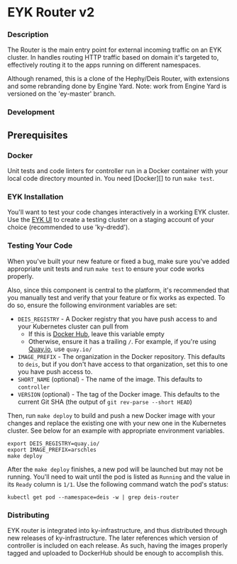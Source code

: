 # EYK Router v2

### Description

The Router is the main entry point for external incoming traffic on an EYK cluster.  In handles routing HTTP traffic based on domain it's targeted to, effectively routing it to the apps running on different namespaces.

Although renamed, this is a clone of the Hephy/Deis Router, with extensions and some rebranding done by Engine Yard.
Note: work from Engine Yard is versioned on the 'ey-master' branch.

### Development

## Prerequisites

### Docker

Unit tests and code linters for controller run in a Docker container with your local code directory
mounted in. You need [Docker][] to run `make test`.

### EYK Installation

You'll want to test your code changes interactively in a working EYK cluster. Use the [EYK UI](https://eyk.ey.io) to create a testing cluster on a staging account of your choice (recommended to use 'ky-dredd').

### Testing Your Code

When you've built your new feature or fixed a bug, make sure you've added appropriate unit tests and run `make test` to ensure your code works properly.

Also, since this component is central to the platform, it's recommended that you manually test and verify that your feature or fix works as expected. To do so, ensure the following environment variables are set:

* `DEIS_REGISTRY` - A Docker registry that you have push access to and your Kubernetes cluster can pull from
  * If this is [Docker Hub](https://hub.docker.com/), leave this variable empty
  * Otherwise, ensure it has a trailing `/`. For example, if you're using [Quay.io](https://quay.io), use `quay.io/`
* `IMAGE_PREFIX` - The organization in the Docker repository. This defaults to `deis`, but if you don't have access to that organization, set this to one you have push access to.
* `SHORT_NAME` (optional) - The name of the image. This defaults to `controller`
* `VERSION` (optional) - The tag of the Docker image. This defaults to the current Git SHA (the output of `git rev-parse --short HEAD`)

Then, run `make deploy` to build and push a new Docker image with your changes and replace the existing one with your new one in the Kubernetes cluster. See below for an example with appropriate environment variables.

```console
export DEIS_REGISTRY=quay.io/
export IMAGE_PREFIX=arschles
make deploy
```

After the `make deploy` finishes, a new pod will be launched but may not be running. You'll need to wait until the pod is listed as `Running` and the value in its `Ready` column is `1/1`. Use the following command watch the pod's status:

```console
kubectl get pod --namespace=deis -w | grep deis-router
```

### Distributing
EYK router is integrated into ky-infrastructure, and thus distributed through new releases of ky-infrastructure.  The later references which version of controller is included on each release.  As such, having the images properly tagged and uploaded to DockerHub should be enough to accomplish this.
